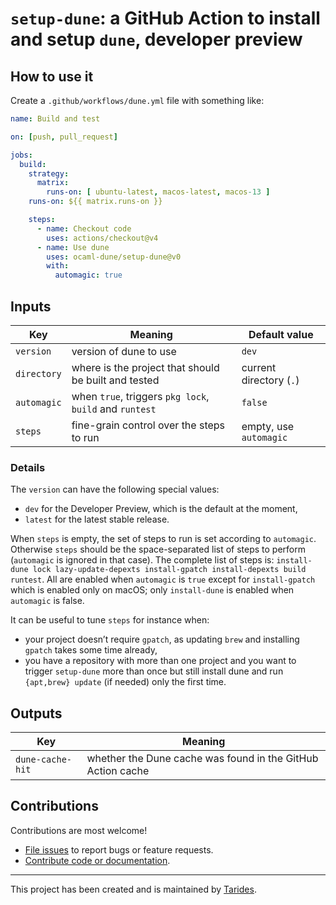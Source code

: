 # `setup-dune`: a GitHub Action to install and setup `dune`, developer preview

## How to use it

Create a `.github/workflows/dune.yml` file with something like:

```yaml
name: Build and test

on: [push, pull_request]

jobs:
  build:
    strategy:
      matrix:
        runs-on: [ ubuntu-latest, macos-latest, macos-13 ]
    runs-on: ${{ matrix.runs-on }}

    steps:
      - name: Checkout code
        uses: actions/checkout@v4
      - name: Use dune
        uses: ocaml-dune/setup-dune@v0
        with:
          automagic: true
```

## Inputs

| Key         | Meaning                                                 | Default value           |
| ----------- | ------------------------------------------------------- | ----------------------- |
| `version`   | version of dune to use                                  | `dev`                   |
| `directory` | where is the project that should be built and tested    | current directory (`.`) |
| `automagic` | when `true`, triggers `pkg lock`, `build` and `runtest` | `false`                 |
| `steps`     | fine-grain control over the steps to run                | empty, use `automagic`  |

### Details

The `version` can have the following special values:

- `dev` for the Developer Preview, which is the default at the moment,
- `latest` for the latest stable release.

When `steps` is empty, the set of steps to run is set according to `automagic`.
Otherwise `steps` should be the space-separated list of steps to perform
(`automagic` is ignored in that case). The complete list of steps is:
`install-dune lock lazy-update-depexts install-gpatch install-depexts build
runtest`. All are enabled when `automagic` is `true` except for `install-gpatch`
which is enabled only on macOS; only `install-dune` is enabled when `automagic`
is false.

It can be useful to tune `steps` for instance when:

- your project doesn’t require `gpatch`, as updating `brew` and installing
  `gpatch` takes some time already,
- you have a repository with more than one project and you want to trigger
  `setup-dune` more than once but still install dune and run `{apt,brew} update`
  (if needed) only the first time.

## Outputs

| Key              | Meaning                                                     |
| ---------------- | ----------------------------------------------------------- |
| `dune-cache-hit` | whether the Dune cache was found in the GitHub Action cache |

## Contributions

Contributions are most welcome!

- [File issues](https://github.com/ocaml-dune/setup-dune/issues) to report bugs or feature requests.
- [Contribute code or documentation](./CONTRIBUTING.md).

---

This project has been created and is maintained by [Tarides](https://tarides.com).

